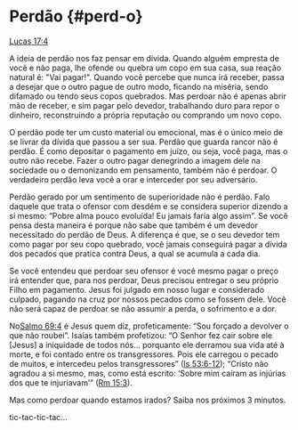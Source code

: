 # **Perdão** {#perd-o}

[Lucas 17:4](http://bibliaonline.com.br/acf/lc/17/4)

A ideia de perdão nos faz pensar em dívida. Quando alguém empresta de você e não paga, lhe ofende ou quebra um copo em sua casa, sua reação natural é: &quot;Vai pagar!&quot;. Quando você percebe que nunca irá receber, passa a desejar que o outro pague de outro modo, ficando na miséria, sendo difamado ou tendo seus copos quebrados. Mas perdoar não é apenas abrir mão de receber, e sim pagar pelo devedor, trabalhando duro para repor o dinheiro, reconstruindo a própria reputação ou comprando um novo copo.

O perdão pode ter um custo material ou emocional, mas é o único meio de se livrar da dívida que passou a ser sua. Perdão que guarda rancor não é perdão. É como depositar o pagamento em juízo, ou seja, você paga, mas o outro não recebe. Fazer o outro pagar denegrindo a imagem dele na sociedade ou o demonizando em pensamento, também não é perdoar. O verdadeiro perdão leva você a orar e interceder por seu adversário.

Perdão gerado por um sentimento de superioridade não é perdão. Falo daquele que trata o ofensor com desdém e se considera superior dizendo a si mesmo: “Pobre alma pouco evoluída! Eu jamais faria algo assim”. Se você pensa desta maneira é porque não sabe que também é um devedor necessitado do perdão de Deus. A diferença é que, se o seu devedor tem como pagar por seu copo quebrado, você jamais conseguirá pagar a dívida dos pecados que pratica contra Deus, a qual se acumula a cada dia.

Se você entendeu que perdoar seu ofensor é você mesmo pagar o preço irá entender que, para nos perdoar, Deus precisou entregar o seu próprio Filho em pagamento. Jesus foi julgado em nosso lugar e considerado culpado, pagando na cruz por nossos pecados como se fossem dele. Você não será capaz de perdoar se não assumir a perda, o sofrimento e a dor.

No[Salmo 69:4](http://bibliaonline.com.br/acf/sl/69/4) é Jesus quem diz, profeticamente: “Sou forçado a devolver o que não roubei”. Isaías também profetizou: “O Senhor fez cair sobre ele [Jesus] a iniquidade de todos nós... porquanto ele derramou sua vida até à morte, e foi contado entre os transgressores. Pois ele carregou o pecado de muitos, e intercedeu pelos transgressores” ([Is 53:6-12](http://bibliaonline.com.br/acf/is/53/6-12)); “Cristo não agradou a si mesmo, mas, como está escrito: ‘Sobre mim caíram as injúrias dos que te injuriavam’” ([Rm 15:3](http://bibliaonline.com.br/acf/rm/15/3)).

Mas como perdoar quando estamos irados? Saiba nos próximos 3 minutos.

tic-tac-tic-tac...